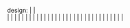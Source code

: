 design: 
    |                       |    
    |                       |
    |                       |
    |                       |
    |                       |
    |                       |
    |                       |
    |                       |
    |                       |
    |                       |
    |                       |
    |                       |
    |                       |
    |                       |
    |                       |
    |                       |
    |                       |